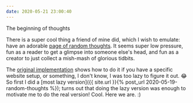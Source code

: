 ```yaml
---
date: 2020-05-21 23:00:40
---
```

The beginning of thoughts

There is a super cool thing a friend of mine did, which I wish to emulate: have an adorable [page of random thoughts](https://glit.sh/~wesleyac/thoughts/). It seems super low pressure, fun as a reader to get a glimpse into someone else's head, and fun as a creator to just collect a mish-mash of glorious tidbits.

The [original implementation](https://github.com/marenbeam/thoughts) shows how to do it if you have a specific website setup, or something, I don't know, I was too lazy to figure it out. :joy: So first I did a [most lazy version]({{ site.url }}{% post_url 2020-05-19-random-thoughts %}); turns out that doing the lazy version was enough to motivate me to do the real version! Cool. Here we are. :)

